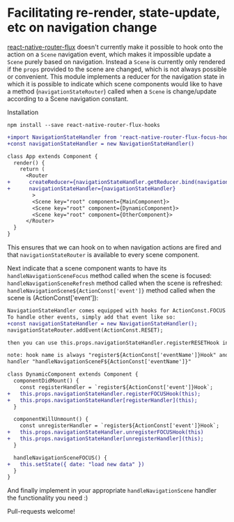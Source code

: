 # Facilitating re-render, state-update, etc on navigation change 

[react-native-router-flux](https://github.com/aksonov/react-native-router-flux)
doesn't currently make it possible to hook onto the action on a `Scene` 
navigation event, which makes it impossible update a `Scene` purely based on
navigation. Instead a `Scene` is currently only rendered if the `props`
provided to the scene are changed, which is not always possible or convenient.
This module implements a reducer for the navigation state in which it is
possible to indicate which scene components would like to have a method
(`navigationStateRouter`) called when a `Scene` is change/update according to a Scene navigation constant.

Installation

    npm install --save react-native-router-flux-hooks


```diff
+import NavigationStateHandler from 'react-native-router-flux-focus-hook'
+const navigationStateHandler = new NavigationStateHandler()

class App extends Component {
  render() {
    return (
      <Router 
+      createReducer={navigationStateHandler.getReducer.bind(navigationStateHandler)} 
+      navigationStateHandler={navigationStateHandler}
        >
        <Scene key="root" component={MainComponent}>
        <Scene key="root" component={DynamicComponent}>
        <Scene key="root" component={OtherComponent}>
      </Router>
  }
}
```

This ensures that we can hook on to when navigation actions are fired and
that `navigationStateRouter` is available to every scene component.

Next indicate that a scene component wants to have its
`handleNavigationSceneFocus` method called when the scene is focused:
`handleNavigationSceneRefresh` method called when the scene is refreshed:
`handleNavigationScene${ActionConst['event']}` method called when the scene is (ActionConst['event']):

```diff
NavigationStateHandler comes equipped with hooks for ActionConst.FOCUS and ActionConst.REFRESH.
To handle other events, simply add that event like so: 
+const navigationStateHandler = new NavigationStateHandler();
navigationStateRouter.addEvent(ActionConst.RESET);

then you can use this.props.navigationStateHandler.registerRESETHook in your component..

note: hook name is always "register${ActionConst['eventName']}Hook" and
handler "handleNavigationSceneF${ActionConst['eventName']}"
```

```diff
class DynamicComponent extends Component {
  componentDidMount() {
    const registerHandler = `register${ActionConst['event']}Hook`; 
+   this.props.navigationStateHandler.registerFOCUSHook(this);
+   this.props.navigationStateHandler[registerHandler](this);
  }

  componentWillUnmount() {
    const unregisterHandler = `register${ActionConst['event']}Hook`; 
+   this.props.navigationStateHandler.unregisterFOCUSHook(this)
+   this.props.navigationStateHandler[unregisterHandler](this);
  }

  handleNavigationSceneFOCUS() {
+   this.setState({ date: "load new data" })
  }
}
```

And finally implement in your appropriate `handleNavigationScene` handler the functionality you need :)

Pull-requests welcome!
